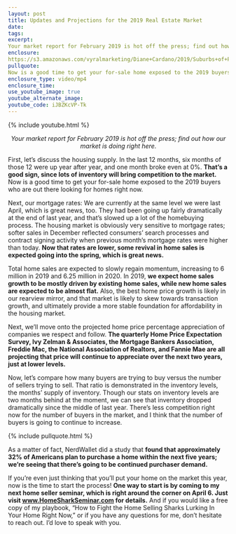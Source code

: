 ```yaml
---
layout: post
title: Updates and Projections for the 2019 Real Estate Market
date:
tags:
excerpt:
Your market report for February 2019 is hot off the press; find out how our market is doing right here.
enclosure:
https://s3.amazonaws.com/vyralmarketing/Diane+Cardano/2019/Suburbs+of+Philadelphia+Real+Estate-+market+update.mp4
pullquote:
Now is a good time to get your for-sale home exposed to the 2019 buyers who are out there looking for homes right now.
enclosure_type: video/mp4
enclosure_time:
use_youtube_image: true
youtube_alternate_image:
youtube_code: iJBZKcVP-Tk
---
```

{% include youtube.html %}
<p style="text-align: center;"><em>Your market report for February 2019 is hot off the press; find out how our market is doing right here.</em></p>

First, let’s discuss the housing supply. In the last 12 months, six months of those 12 were up year after year, and one month broke even at 0%. <strong>That’s a good sign, since lots of inventory will bring competition to the market.</strong> Now is a good time to get your for-sale home exposed to the 2019 buyers who are out there looking for homes right now.

Next, our mortgage rates: We are currently at the same level we were last April, which is great news, too. They had been going up fairly dramatically at the end of last year, and that’s slowed up a lot of the homebuying process. The housing market is obviously very sensitive to mortgage rates; softer sales in December reflected consumers’ search processes and contract signing activity when previous month’s mortgage rates were higher than today. <strong>Now that rates are lower, some revival in home sales is expected going into the spring, which is great news.</strong>

Total home sales are expected to slowly regain momentum, increasing to 6 million in 2019 and 6.25 million in 2020. In 2019, <strong>we expect home sales growth to be mostly driven by existing home sales, while new home sales are expected to be almost flat.</strong> Also, the best home price growth is likely in our rearview mirror, and that market is likely to skew towards transaction growth, and ultimately provide a more stable foundation for affordability in the housing market.

Next, we’ll move onto the projected home price percentage appreciation of companies we respect and follow. <strong>The quarterly Home Price Expectation Survey, Ivy Zelman & Associates, the Mortgage Bankers Association, Freddie Mac, the National Association of Realtors, and Fannie Mae are all projecting that price will continue to appreciate over the next two years, just at lower levels.</strong>

Now, let’s compare how many buyers are trying to buy versus the number of sellers trying to sell. That ratio is demonstrated in the inventory levels, the months’ supply of inventory. Though our stats on inventory levels are two months behind at the moment, we can see that inventory dropped dramatically since the middle of last year. There’s less competition right now for the number of buyers in the market, and I think that the number of buyers is going to continue to increase.

{% include pullquote.html %}

As a matter of fact, NerdWallet did a study that <strong>found that approximately 32% of Americans plan to purchase a home within the next five years; we’re seeing that there’s going to be continued purchaser demand.</strong>

If you’re even just thinking that you’ll put your home on the market this year, now is the time to start the process! <strong>One way to start is by coming to my next home seller seminar, which is right around the corner on April 6. Just visit <a href="http://www.homesharkseminar.com/" target="_blank">www.HomeSharkSeminar.com</a> for details.</strong> And if you would like a free copy of my playbook, “How to Fight the Home Selling Sharks Lurking In Your Home Right Now,” or if you have any questions for me, don’t hesitate to reach out. I’d love to speak with you.